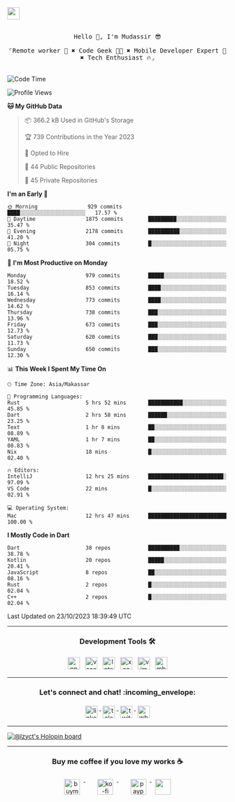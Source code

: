 

<a href = "mailto: hey.mudassir@gmail.com">
<img src="https://github.com/ukieTux/ukieTux/blob/master/open2work.svg"  height=28  /></a>
<br/>
<br/>
<p align="center">
  <samp>
   Hello 👋,  I'm Mudassir 😎
    <br><br>
    ⌜Remote worker 💼 ✖︎ Code Geek 👨‍💻 ✖︎  Mobile Developer Expert 📱 ✖︎ Tech Enthusiast 🔥⌟
  </samp>
<br><br>


<!--START_SECTION:waka-->
![Code Time](http://img.shields.io/badge/Code%20Time-5%2C354%20hrs%2047%20mins-blue)

![Profile Views](http://img.shields.io/badge/Profile%20Views-0-blue)

**🐱 My GitHub Data** 

> 📦 366.2 kB Used in GitHub's Storage 
 > 
> 🏆 739 Contributions in the Year 2023
 > 
> 💼 Opted to Hire
 > 
> 📜 44 Public Repositories 
 > 
> 🔑 45 Private Repositories 
 > 
**I'm an Early 🐤** 

```text
🌞 Morning                929 commits         ████░░░░░░░░░░░░░░░░░░░░░   17.57 % 
🌆 Daytime                1875 commits        █████████░░░░░░░░░░░░░░░░   35.47 % 
🌃 Evening                2178 commits        ██████████░░░░░░░░░░░░░░░   41.20 % 
🌙 Night                  304 commits         █░░░░░░░░░░░░░░░░░░░░░░░░   05.75 % 
```
📅 **I'm Most Productive on Monday** 

```text
Monday                   979 commits         █████░░░░░░░░░░░░░░░░░░░░   18.52 % 
Tuesday                  853 commits         ████░░░░░░░░░░░░░░░░░░░░░   16.14 % 
Wednesday                773 commits         ████░░░░░░░░░░░░░░░░░░░░░   14.62 % 
Thursday                 738 commits         ███░░░░░░░░░░░░░░░░░░░░░░   13.96 % 
Friday                   673 commits         ███░░░░░░░░░░░░░░░░░░░░░░   12.73 % 
Saturday                 620 commits         ███░░░░░░░░░░░░░░░░░░░░░░   11.73 % 
Sunday                   650 commits         ███░░░░░░░░░░░░░░░░░░░░░░   12.30 % 
```


📊 **This Week I Spent My Time On** 

```text
🕑︎ Time Zone: Asia/Makassar

💬 Programming Languages: 
Rust                     5 hrs 52 mins       ███████████░░░░░░░░░░░░░░   45.85 % 
Dart                     2 hrs 58 mins       ██████░░░░░░░░░░░░░░░░░░░   23.25 % 
Text                     1 hr 8 mins         ██░░░░░░░░░░░░░░░░░░░░░░░   08.89 % 
YAML                     1 hr 7 mins         ██░░░░░░░░░░░░░░░░░░░░░░░   08.83 % 
Nix                      18 mins             █░░░░░░░░░░░░░░░░░░░░░░░░   02.40 % 

🔥 Editors: 
IntelliJ                 12 hrs 25 mins      ████████████████████████░   97.09 % 
VS Code                  22 mins             █░░░░░░░░░░░░░░░░░░░░░░░░   02.91 % 

💻 Operating System: 
Mac                      12 hrs 47 mins      █████████████████████████   100.00 % 
```

**I Mostly Code in Dart** 

```text
Dart                     38 repos            ██████████░░░░░░░░░░░░░░░   38.78 % 
Kotlin                   20 repos            █████░░░░░░░░░░░░░░░░░░░░   20.41 % 
JavaScript               8 repos             ██░░░░░░░░░░░░░░░░░░░░░░░   08.16 % 
Rust                     2 repos             █░░░░░░░░░░░░░░░░░░░░░░░░   02.04 % 
C++                      2 repos             █░░░░░░░░░░░░░░░░░░░░░░░░   02.04 % 
```




 Last Updated on 23/10/2023 18:39:49 UTC
<!--END_SECTION:waka-->



---

<h3 align="center">Development Tools 🛠</h3>


<p align="center">

  <!-- For more icons please follow  https://github.com/ukieTux/ColoredBadges -->

  <img src="https://github.com/ukieTux/ukieTux/blob/master/assets/npm.svg" alt="npm" style="vertical-align:top;margin:4px" height=28>
  <img src="https://github.com/ukieTux/ukieTux/blob/master/assets/visualstudio_code.svg" alt="vscode" style="vertical-align:top; margin:4px" height=28>
  <img src="https://github.com/ukieTux/ukieTux/blob/master/assets/jetbrains_intellij.svg" alt="Intellij CE" style="vertical-align:top; margin:4px" height=28>
   <img src="https://github.com/ukieTux/ukieTux/blob/master/assets/xcode.svg" alt="xcode" style="vertical-align:top; margin:4px" height=28>
    <img src="https://github.com/ukieTux/ukieTux/blob/master/assets/vim.svg" alt="vim" style="vertical-align:top; margin:4px" height=28>
    
   <img src="https://github.com/ukieTux/ukieTux/blob/master/assets/mac.svg" alt="mbp2018" style="vertical-align:top; margin:4px" height=28>

---

<h3 align="center">Let's connect and chat! :incoming_envelope:</h3>
<p align="center">
  <a href="https://www.linkedin.com/in/mudassir-321462139/" target="_blank">
    <img src="https://github.com/ukieTux/ukieTux/blob/master/assets/linkedin.svg" alt="linkedin" style="vertical-align:top; margin:4px" height=28>
  </a>
  <a href="https://t.me/ukieTux" target="_blank">
    <img src="https://github.com/ukieTux/ukieTux/blob/master/assets/telegram.svg" alt="telegram" style="vertical-align:top; margin:4px" height=28>
  </a>
  <a href="https://twitter.com/ukieTux" target="_blank">
    <img src="https://github.com/ukieTux/ukieTux/blob/master/assets/twitter.svg" alt="twitter" style="vertical-align:top; margin:4px" height=28>
  </a>
  <a href="https://api.whatsapp.com/send?phone=628114441069&text=&source=&data=&app_absent=" target="_blank">
    <img src="https://github.com/ukieTux/ukieTux/blob/master/assets/whatsapp.svg" alt="whatsapp" style="vertical-align:top; margin:4px" height=28>
  </a>
</p>

---
[![@lzyct's Holopin board](https://holopin.me/lzyct)](https://holopin.io/@lzyct)

---
<h3 align="center">Buy me coffee if you love my works ☕️</h3>
<p align="center">
  <a href="https://www.buymeacoffee.com/Lzyct" target="_blank">
    <img src="https://www.buymeacoffee.com/assets/img/guidelines/download-assets-sm-2.svg" alt="buymeacoffe" style="vertical-align:top; margin:8px" height="36">
  </a>&nbsp;&nbsp;&nbsp;&nbsp;
   <a href="https://ko-fi.com/Lzyct" target="_blank">
    <img src="https://help.ko-fi.com/system/photos/3604/0095/9793/logo_circle.png" alt="ko-fi" style="vertical-align:top; margin:8px" height="36">
  </a>&nbsp;&nbsp;&nbsp;&nbsp;
  <a href="https://paypal.me/ukieTux" target="_blank">
    <img src="https://blog.zoom.us/wp-content/uploads/2019/08/paypal.png" alt="paypal" style="vertical-align:top; margin:8px" height="36">
  </a>
  <a href="https://saweria.co/Lzyct" target="_blank">
   <img src="https://1.bp.blogspot.com/-7OuHSxaNk6A/X92QPg8L9kI/AAAAAAAAG0E/lUzKf_uuVP8jCqvXpA7juh_l-TfK2jnbwCLcBGAsYHQ/s16000/SAWERIA.webp" style="vertical-align:top; margin:8px" height="36">
  </a>
</p>
<br><br>
